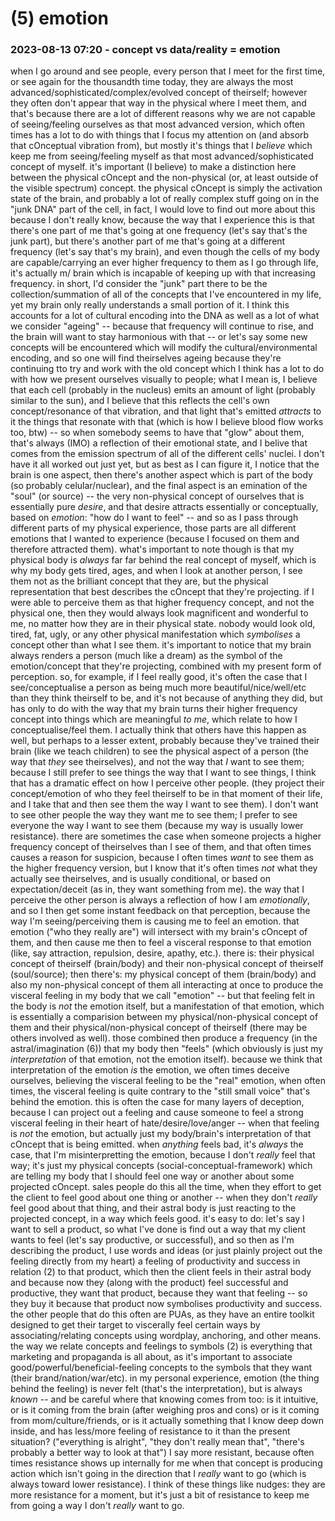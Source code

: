 # (5) emotion

### 2023-08-13 07:20 - concept vs data/reality = emotion

when I go around and see people, every person that I meet for the first time, or see again for the thousandth time today, they are always the most advanced/sophisticated/complex/evolved concept of theirself; however they often don't appear that way in the physical where I meet them, and that's because there are a lot of different reasons why we are not capable of seeing/feeling ourselves as that most advanced version, which often times has a lot to do with things that I focus my attention on (and absorb that cOnceptual vibration from), but mostly it's things that I *believe* which keep me from seeing/feeling myself as that most advanced/sophisticated concept of myself.
  it's important (I believe) to make a distinction here between the physical cOncept and the non-physical (or, at least outside of the visible spectrum) concept. the physical cOncept is simply the activation state of the brain, and probably a lot of really complex stuff going on in the "junk DNA" part of the cell,
    in fact, I would love to find out more about this because I don't really know, because the way that I experience this is that there's one part of me that's going at one frequency (let's say that's the junk part), but there's another part of me that's going at a different frequency (let's say that's my brain), and even though the cells of my body are capable/carrying an ever higher frequency to them as I go through life, it's actually m/ brain which is incapable of keeping up with that increasing frequency. in short, I'd consider the "junk" part there to be the collection/summation of all of the concepts that I've encountered in my life, yet my brain only really understands a small portion of it. I think this accounts for a lot of cultural encoding into the DNA as well as a lot of what we consider "ageing" -- because that frequency will continue to rise, and the brain will want to stay harmonious with that -- or let's say some new concepts will be encountered which will modify the cultural/environmental encoding, and so one will find theirselves ageing because they're continuing tto try and work with the old concept
  which I think has a lot to do with how we present ourselves visually to people; what I mean is, I believe that each cell (probably in the nucleus) emits an amount of light (probably similar to the sun), and I believe that this reflects the cell's own concept/resonance of that vibration, and that light that's emitted *attracts* to it the things that resonate with that (which is how I believe blood flow works too, btw) -- so when somebody seems to have that "glow" about them, that's always (IMO) a reflection of their emotional state, and I belive that comes from the emission spectrum of all of the different cells' nuclei.
  I don't have it all worked out just yet, but as best as I can figure it, I notice that the brain is one aspect, then there's another aspect which is part of the body (so probably celular/nuclear), and the final aspect is an emination of the "soul" (or source) -- the very non-physical concept of ourselves that is essentially pure *desire*, and that desire attracts essentially or conceptually, based on *emotion*: "how do I want to feel" -- and so as I pass through different parts of my physical experience, those parts are all different emotions that I wanted to experience (because I focused on them and therefore attracted them).
what's important to note though is that my physical body is *always* far far behind the real concept of myself, which is why my body gets tired, ages, and when I look at another person, I see them not as the brilliant concept that they are, but the physical representation that best describes the cOncept that they're projecting.
  if I were able to perceive them as that higher frequency concept, and not the physical one, then they would always look magnificent and wonderful to me, no matter how they are in their physical state. nobody would look old, tired, fat, ugly, or any other physical manifestation which *symbolises* a concept other than what I see them.
    it's important to notice that my brain always renders a person (much like a dream) as the symbol of the emotion/concept that they're projecting, combined with my present form of perception.
      so, for example, if I feel really good, it's often the case that I see/conceptualise a person as being much more beautiful/nice/well/etc than they think theirself to be, and it's not because of anything they did, but has only to do with the way that my brain turns their higher frequency concept into things which are meaningful *to me*, which relate to how I conceptualise/feel them.
    I actually think that others have this happen as well, but perhaps to a lesser extent, probably because they've trained their brain (like we teach children) to see the physical aspect of a person (the way that *they* see theirselves), and not the way that *I* want to see them; because I still prefer to see things the way that I want to see things, I think that has a dramatic effect on how I perceive other people. (they project their concept/emotion of who they feel theirself to be in that moment of their life, and I take that and then see them the way I want to see them). I don't want to see other people the way they want me to see them; I prefer to see everyone the way I want to see them (because my way is usually lower resistance).
      there are sometimes the case when someone projects a higher frequency concept of theirselves than I see of them, and that often times causes a reason for suspicion, because I often times *want* to see them as the higher frequency version, but I know that it's often times *not* what they actually see theirselves, and is usually conditional, or based on expectation/deceit (as in, they want something from me).
  the way that I perceive the other person is always a reflection of how I am *emotionally*, and so I then get some instant feedback on that perception, because the way I'm seeing/perceiving them is causing me to feel an emotion. that emotion ("who they really are") will intersect with my brain's cOncept of them, and then cause me then to feel a visceral response to that emotion (like, say attraction, repulsion, desire, apathy, etc.).
    there is: their physical concept of theirself (brain/body) and their non-physical concept of theirself (soul/source); then there's: my physical concept of them (brain/body) and also my non-physical concept of them all interacting at once to produce the visceral feeling in my body that we call "emotion" -- but that feeling felt in the body is *not* the emotion itself, but a manifestation of that emotion, which is essentially a comparision between my physical/non-physical concept of them and their physical/non-physical concept of theirself (there may be others involved as well). those combined then produce a frequency (in the astral/imagination (6)) that my body then "feels" (which obviously is just my *interpretation* of that emotion, not the emotion itself).
    because we think that interpretation of the emotion *is* the emotion, we often times deceive ourselves, believing the visceral feeling to be the "real" emotion, when often times, the visceral feeling is quite contrary to the "still small voice" that's behind the emotion.
      this is often the case for many layers of deception, because I can project out a feeling and cause someone to feel a strong visceral feeling in their heart of hate/desire/love/anger -- when that feeling is *not* the emotion, but actually just my body/brain's interpretation of that cOncept that is being emitted. when *anything* feels bad, it's *always* the case, that I'm misinterpretting the emotion, because I don't *really* feel that way; it's just my physical concepts (social-conceptual-framework) which are telling my body that I should feel one way or another about some projected cOncept.
      sales people do this all the time, when they effort to get the client to feel good about one thing or another -- when they don't *really* feel good about that thing, and their astral body is just reacting to the projected concept, in a way which feels good.
        it's easy to do: let's say I want to sell a product, so what I've done is find out a way that my client wants to feel (let's say productive, or successful), and so then as I'm describing the product, I use words and ideas (or just plainly project out the feeling directly from my heart) a feeling of productivity and success in relation (2) to that product, which then the client feels in their astral body and because now they (along with the product) feel successful and productive, they want that product, because they want that feeling -- so they buy it because that product now symbolises productivity and success.
      the other people that do this often are PUAs, as they have an entire toolkit designed to get their target to viscerally feel certain ways by associating/relating concepts using wordplay, anchoring, and other means.
      the way we relate concepts and feelings to symbols (2) is everything that marketing and propaganda is all about, as it's important to associate good/powerful/beneficial-feeling concepts to the symbols that they want (their brand/nation/war/etc).
    in my personal experience, emotion (the thing behind the feeling) is never felt (that's the interpretation), but is always *known* -- and be careful where that knowing comes from too: is it intuitive, or is it coming from the brain (after weighing pros and cons) or is it coming from mom/culture/friends, or is it actually something that I know deep down inside, and has less/more feeling of resistance to it than the present situation? ("everything is alright", "they don't really mean that", "there's probably a better way to look at that")
      I say more resistant, because often times resistance shows up internally for me when that concept is producing action which isn't going in the direction that I *really* want to go (which is always toward lower resistance). I think of these things like nudges: they are more resistance for a moment, but it's just a bit of resistance to keep me from going a way I don't *really* want to go.
